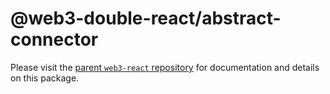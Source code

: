 # @web3-double-react/abstract-connector

Please visit the [parent `web3-react` repository](https://github.com/NoahZinsmeister/web3-react) for documentation and details on this package.
